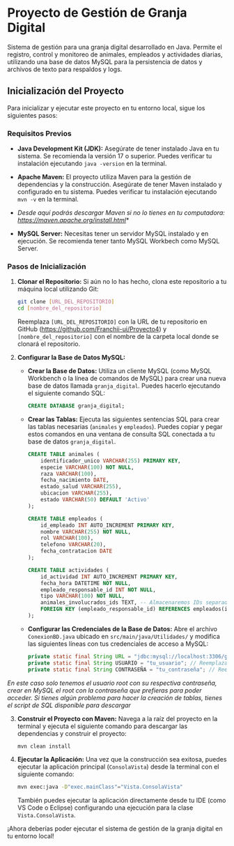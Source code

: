 # Proyecto de Gestión de Granja Digital

Sistema de gestión para una granja digital desarrollado en Java. Permite el registro, control y monitoreo de animales, empleados y actividades diarias, utilizando una base de datos MySQL para la persistencia de datos y archivos de texto para respaldos y logs.

## Inicialización del Proyecto

Para inicializar y ejecutar este proyecto en tu entorno local, sigue los siguientes pasos:

### Requisitos Previos

* **Java Development Kit (JDK):** Asegúrate de tener instalado Java en tu sistema. Se recomienda la versión 17 o superior. Puedes verificar tu instalación ejecutando `java -version` en la terminal.
* **Apache Maven:** El proyecto utiliza Maven para la gestión de dependencias y la construcción. Asegúrate de tener Maven instalado y configurado en tu sistema. Puedes verificar tu instalación ejecutando `mvn -v` en la terminal.
* *Desde aquí podrás descargar Maven si no lo tienes en tu computadora: https://maven.apache.org/install.html**
  
* **MySQL Server:** Necesitas tener un servidor MySQL instalado y en ejecución. Se recomienda tener tanto MySQL Workbech como MySQL Server.

### Pasos de Inicialización

1.  **Clonar el Repositorio:** Si aún no lo has hecho, clona este repositorio a tu máquina local utilizando Git:

    ```bash
    git clone [URL_DEL_REPOSITORIO]
    cd [nombre_del_repositorio]
    ```

    Reemplaza `[URL_DEL_REPOSITORIO]` con la URL de tu repositorio en GitHub (https://github.com/Franchii-ui/Proyecto4) y `[nombre_del_repositorio]` con el nombre de la carpeta local donde se clonará el repositorio.

2.  **Configurar la Base de Datos MySQL:**
    * **Crear la Base de Datos:** Utiliza un cliente MySQL (como MySQL Workbench o la línea de comandos de MySQL) para crear una nueva base de datos llamada `granja_digital`. Puedes hacerlo ejecutando el siguiente comando SQL:

        ```sql
        CREATE DATABASE granja_digital;
        ```

    * **Crear las Tablas:** Ejecuta las siguientes sentencias SQL para crear las tablas necesarias (`animales` y `empleados`). Puedes copiar y pegar estos comandos en una ventana de consulta SQL conectada a tu base de datos `granja_digital`.

        ```sql
        CREATE TABLE animales (
            identificador_unico VARCHAR(255) PRIMARY KEY,
            especie VARCHAR(100) NOT NULL,
            raza VARCHAR(100),
            fecha_nacimiento DATE,
            estado_salud VARCHAR(255),
            ubicacion VARCHAR(255),
            estado VARCHAR(50) DEFAULT 'Activo'
        );

        CREATE TABLE empleados (
            id_empleado INT AUTO_INCREMENT PRIMARY KEY,
            nombre VARCHAR(255) NOT NULL,
            rol VARCHAR(100),
            telefono VARCHAR(20),
            fecha_contratacion DATE
        );

        CREATE TABLE actividades (
            id_actividad INT AUTO_INCREMENT PRIMARY KEY,
            fecha_hora DATETIME NOT NULL,
            empleado_responsable_id INT NOT NULL,
            tipo VARCHAR(100) NOT NULL,
            animales_involucrados_ids TEXT, -- Almacenaremos IDs separados por comas
            FOREIGN KEY (empleado_responsable_id) REFERENCES empleados(id_empleado)
        );
        ```

    * **Configurar las Credenciales de la Base de Datos:** Abre el archivo `ConexionBD.java` ubicado en `src/main/java/Utilidades/` y modifica las siguientes líneas con tus credenciales de acceso a MySQL:

        ```java
        private static final String URL = "jdbc:mysql://localhost:3306/granja_digital?serverTimezone=Europe/Madrid";
        private static final String USUARIO = "tu_usuario"; // Reemplaza con tu nombre de usuario de MySQL
        private static final String CONTRASEÑA = "tu_contraseña"; // Reemplaza con tu contraseña de MySQL
        ```
*En este caso solo tenemos el usuario root con su respectiva contraseña, crear en MySQL el root con la contraseña que prefieras para poder acceder.*
*Si tienes algún problema para hacer la creación de tablas, tienes el script de SQL disponible para descargar*

3.  **Construir el Proyecto con Maven:** Navega a la raíz del proyecto en la terminal y ejecuta el siguiente comando para descargar las dependencias y construir el proyecto:

    ```bash
    mvn clean install
    ```

4.  **Ejecutar la Aplicación:** Una vez que la construcción sea exitosa, puedes ejecutar la aplicación principal (`ConsolaVista`) desde la terminal con el siguiente comando:

    ```bash
    mvn exec:java -D"exec.mainClass"="Vista.ConsolaVista"
    ```

    También puedes ejecutar la aplicación directamente desde tu IDE (como VS Code o Eclipse) configurando una ejecución para la clase `Vista.ConsolaVista`.

¡Ahora deberías poder ejecutar el sistema de gestión de la granja digital en tu entorno local!

